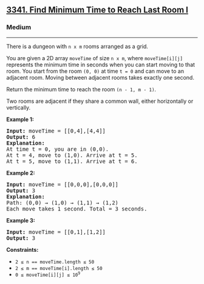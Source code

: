 ### <h2><a href="https://leetcode.com/problems/find-minimum-time-to-reach-last-room-i/">3341. Find Minimum Time to Reach Last Room I</a></h2>  
<h3>Medium</h3>  
<hr>  
<div>  
<p>There is a dungeon with <code>n x m</code> rooms arranged as a grid.</p>  
<p>You are given a 2D array <code>moveTime</code> of size <code>n x m</code>, where <code>moveTime[i][j]</code> represents the minimum time in seconds when you can start moving to that room. You start from the room <code>(0, 0)</code> at time <code>t = 0</code> and can move to an adjacent room. Moving between adjacent rooms takes exactly one second.</p>  
<p>Return the minimum time to reach the room <code>(n - 1, m - 1)</code>.</p>  

<p>Two rooms are adjacent if they share a common wall, either horizontally or vertically.</p>  

<p><strong>Example 1:</strong></p>  
<pre>
<strong>Input:</strong> moveTime = [[0,4],[4,4]]
<strong>Output:</strong> 6
<strong>Explanation:</strong>
At time t = 0, you are in (0,0).
At t = 4, move to (1,0). Arrive at t = 5.
At t = 5, move to (1,1). Arrive at t = 6.
</pre>  

<p><strong>Example 2:</strong></p>  
<pre>
<strong>Input:</strong> moveTime = [[0,0,0],[0,0,0]]
<strong>Output:</strong> 3
<strong>Explanation:</strong>
Path: (0,0) → (1,0) → (1,1) → (1,2)
Each move takes 1 second. Total = 3 seconds.
</pre>  

<p><strong>Example 3:</strong></p>  
<pre>
<strong>Input:</strong> moveTime = [[0,1],[1,2]]
<strong>Output:</strong> 3
</pre>  

<p><strong>Constraints:</strong></p>  
<ul>  
  <li><code>2 &le; n == moveTime.length &le; 50</code></li>  
  <li><code>2 &le; m == moveTime[i].length &le; 50</code></li>  
  <li><code>0 &le; moveTime[i][j] &le; 10<sup>9</sup></code></li>  
</ul>  
</div>
